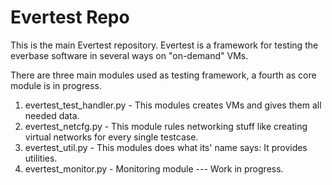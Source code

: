 Evertest Repo
========

This is the main Evertest repository.
Evertest is a framework for testing the everbase software in several ways on "on-demand" VMs.

There are three main modules used as testing framework, a fourth as core module is in progress.

1. evertest_test_handler.py - This modules creates VMs and gives them all needed data.
2. evertest_netcfg.py - This module rules networking stuff like creating virtual networks for every single testcase.
3. evertest_util.py - This modules does what its' name says: It provides utilities.
4. evertest_monitor.py - Monitoring module --- Work in progress.
